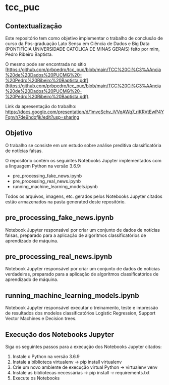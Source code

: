 # tcc_puc
 
## Contextualização
Este repositório tem como objetivo implementar o trabalho de conclusão de curso da Pós-graduação Lato Sensu em Ciência de Dados e Big Data (PONTIFÍCIA UNIVERSIDADE CATÓLICA DE MINAS GERAIS) feito por mim, Pedro Ribeiro Baptista.
 
O mesmo pode ser encontrada no sítio [https://github.com/prbpedro/tcc_puc/blob/main/TCC%20Ci%C3%AAncia%20de%20Dados%20PUCMG%20-%20Pedro%20Ribeiro%20Baptista.pdf](https://github.com/prbpedro/tcc_puc/blob/main/TCC%20Ci%C3%AAncia%20de%20Dados%20PUCMG%20-%20Pedro%20Ribeiro%20Baptista.pdf).

Link da apresentação do trabalho: https://docs.google.com/presentation/d/1mvcSchv_iVVqAWq7_riKRVtEwP4YFqnvh7de9hdofjk/edit?usp=sharing
 
## Objetivo
O trabalho se consiste em um estudo sobre análise preditiva classificatória de notícias falsas.
 
O repositório contém os seguintes Notebooks Jupyter implementados com a linguagem Python na versão 3.6.9:
* pre_processing_fake_news.ipynb
* pre_processing_real_news.ipynb
* running_machine_learning_models.ipynb
 
Todos os arquivos, imagens, etc. gerados pelos Notebooks Jupyter citados estão armazenados na pasta generated deste repositório.
 
## pre_processing_fake_news.ipynb
Notebook Jupyter responsável por criar um conjunto de dados de notícias falsas, preparado para a aplicação de algoritmos classificatórios de aprendizado de máquina.

## pre_processing_real_news.ipynb
Notebook Jupyter responsável por criar um conjunto de dados de notícias verdadeiras, preparado para a aplicação de algoritmos classificatórios de aprendizado de máquina.
 
## running_machine_learning_models.ipynb
Notebook Jupyter responsável executar o treinamento, teste e impressão de resultados dos modelos classificatórios Logistic Regression, Support Vector Machines e Decision trees.

## Execução dos Notebooks Jupyter

Siga os seguintes passos para a execução dos Notebooks Jupyter citados:
1. Instale o Python na versão 3.6.9
1. Instale a biblioteca virtualenv -> pip install virtualenv
1. Crie um novo ambiente de execução virtual Python -> virtualenv venv
1. Instale as bibliotecas necessárias -> pip install -r requirements.txt
1. Execute os Notebooks

